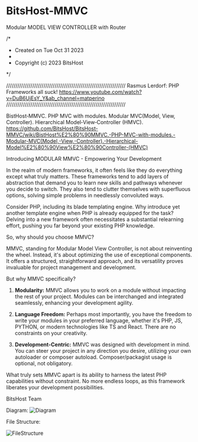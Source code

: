 # BitsHost-MMVC
 Modular MODEL VIEW CONTROLLER with Router

 /*
 
 * Created on Tue Oct 31 2023
 *
 * Copyright (c) 2023 BitsHost

 */

////////////////////////////////////////////////////////////////
Rasmus Lerdorf: PHP Frameworks all suck!
https://www.youtube.com/watch?v=DuB6UjEsY_Y&ab_channel=matperino
////////////////////////////////////////////////////////////////


BistHost‐MMVC. PHP MVC with modules. Modular MVC(Model, View, Controller). Hierarchical Model‐View‐Controller (HMVC).
https://github.com/BitsHost/BitsHost-MMVC/wiki/BistHost%E2%80%90MMVC.-PHP-MVC-with-modules.-Modular-MVC(Model,-View,-Controller).-Hierarchical-Model%E2%80%90View%E2%80%90Controller-(HMVC)



Introducing MODULAR MMVC - Empowering Your Development

In the realm of modern frameworks, it often feels like they do everything except what truly matters. These frameworks tend to add layers of abstraction that demand you to learn new skills and pathways whenever you decide to switch. They also tend to clutter themselves with superfluous options, solving simple problems in needlessly convoluted ways. 

Consider PHP, including its blade templating engine. Why introduce yet another template engine when PHP is already equipped for the task? Delving into a new framework often necessitates a substantial relearning effort, pushing you far beyond your existing PHP knowledge.

So, why should you choose MMVC?

MMVC, standing for Modular Model View Controller, is not about reinventing the wheel. Instead, it's about optimizing the use of exceptional components. It offers a structured, straightforward approach, and its versatility proves invaluable for project management and development.

But why MMVC specifically?

1. **Modularity:** MMVC allows you to work on a module without impacting the rest of your project. Modules can be interchanged and integrated seamlessly, enhancing your development agility.

2. **Language Freedom:** Perhaps most importantly, you have the freedom to write your modules in your preferred language, whether it's PHP, JS, PYTHON, or modern technologies like TS and React. There are no constraints on your creativity.

3. **Development-Centric:** MMVC was designed with development in mind. You can steer your project in any direction you desire, utilizing your own autoloader or composer autoload. Composer/packagist usage is optional, not obligatory.

What truly sets MMVC apart is its ability to harness the latest PHP capabilities without constraint. No more endless loops, as this framework liberates your development possibilities.


BitsHost Team

Diagram:
![Diagram](https://github.com/BitsHost/BitsHost-MMVC/assets/23263143/2162ae66-bf4d-4cdd-8a34-2e7dccd0d5de)



 File Structure:

![FileStructure](https://github.com/BitsHost/BitsHost-MMVC/assets/23263143/ee1068e0-d9c2-4436-b0a5-c13a619b7c56)

